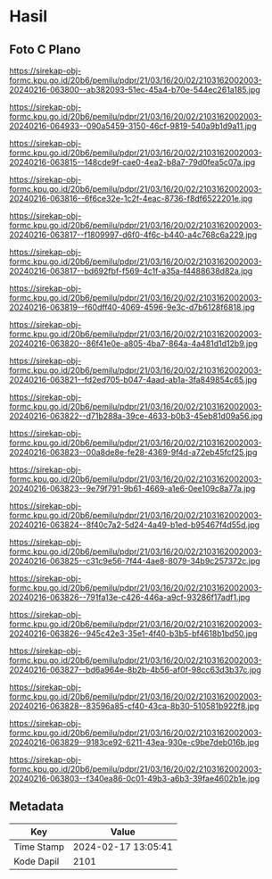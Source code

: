 # Hasil

## Foto C Plano

https://sirekap-obj-formc.kpu.go.id/20b6/pemilu/pdpr/21/03/16/20/02/2103162002003-20240216-063800--ab382093-51ec-45a4-b70e-544ec261a185.jpg

https://sirekap-obj-formc.kpu.go.id/20b6/pemilu/pdpr/21/03/16/20/02/2103162002003-20240216-064933--090a5459-3150-46cf-9819-540a9b1d9a11.jpg

https://sirekap-obj-formc.kpu.go.id/20b6/pemilu/pdpr/21/03/16/20/02/2103162002003-20240216-063815--148cde9f-cae0-4ea2-b8a7-79d0fea5c07a.jpg

https://sirekap-obj-formc.kpu.go.id/20b6/pemilu/pdpr/21/03/16/20/02/2103162002003-20240216-063816--6f6ce32e-1c2f-4eac-8736-f8df6522201e.jpg

https://sirekap-obj-formc.kpu.go.id/20b6/pemilu/pdpr/21/03/16/20/02/2103162002003-20240216-063817--f1809997-d6f0-4f6c-b440-a4c768c6a229.jpg

https://sirekap-obj-formc.kpu.go.id/20b6/pemilu/pdpr/21/03/16/20/02/2103162002003-20240216-063817--bd692fbf-f569-4c1f-a35a-f4488638d82a.jpg

https://sirekap-obj-formc.kpu.go.id/20b6/pemilu/pdpr/21/03/16/20/02/2103162002003-20240216-063819--f60dff40-4069-4596-9e3c-d7b6128f6818.jpg

https://sirekap-obj-formc.kpu.go.id/20b6/pemilu/pdpr/21/03/16/20/02/2103162002003-20240216-063820--86f41e0e-a805-4ba7-864a-4a481d1d12b9.jpg

https://sirekap-obj-formc.kpu.go.id/20b6/pemilu/pdpr/21/03/16/20/02/2103162002003-20240216-063821--fd2ed705-b047-4aad-ab1a-3fa849854c65.jpg

https://sirekap-obj-formc.kpu.go.id/20b6/pemilu/pdpr/21/03/16/20/02/2103162002003-20240216-063822--d71b288a-39ce-4633-b0b3-45eb81d09a56.jpg

https://sirekap-obj-formc.kpu.go.id/20b6/pemilu/pdpr/21/03/16/20/02/2103162002003-20240216-063823--00a8de8e-fe28-4369-9f4d-a72eb45fcf25.jpg

https://sirekap-obj-formc.kpu.go.id/20b6/pemilu/pdpr/21/03/16/20/02/2103162002003-20240216-063823--9e79f791-9b61-4669-a1e6-0ee109c8a77a.jpg

https://sirekap-obj-formc.kpu.go.id/20b6/pemilu/pdpr/21/03/16/20/02/2103162002003-20240216-063824--8f40c7a2-5d24-4a49-b1ed-b95467f4d55d.jpg

https://sirekap-obj-formc.kpu.go.id/20b6/pemilu/pdpr/21/03/16/20/02/2103162002003-20240216-063825--c31c9e56-7f44-4ae8-8079-34b9c257372c.jpg

https://sirekap-obj-formc.kpu.go.id/20b6/pemilu/pdpr/21/03/16/20/02/2103162002003-20240216-063826--791fa13e-c426-446a-a9cf-93286f17adf1.jpg

https://sirekap-obj-formc.kpu.go.id/20b6/pemilu/pdpr/21/03/16/20/02/2103162002003-20240216-063826--945c42e3-35e1-4f40-b3b5-bf4618b1bd50.jpg

https://sirekap-obj-formc.kpu.go.id/20b6/pemilu/pdpr/21/03/16/20/02/2103162002003-20240216-063827--bd6a964e-8b2b-4b56-af0f-98cc63d3b37c.jpg

https://sirekap-obj-formc.kpu.go.id/20b6/pemilu/pdpr/21/03/16/20/02/2103162002003-20240216-063828--83596a85-cf40-43ca-8b30-510581b922f8.jpg

https://sirekap-obj-formc.kpu.go.id/20b6/pemilu/pdpr/21/03/16/20/02/2103162002003-20240216-063829--9183ce92-6211-43ea-930e-c9be7deb016b.jpg

https://sirekap-obj-formc.kpu.go.id/20b6/pemilu/pdpr/21/03/16/20/02/2103162002003-20240216-063803--f340ea86-0c01-49b3-a6b3-39fae4602b1e.jpg


## Metadata

| Key        | Value               |
| ---------- | ------------------- |
| Time Stamp | 2024-02-17 13:05:41 |
| Kode Dapil | 2101                |




